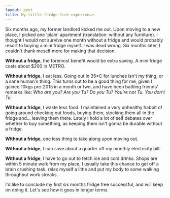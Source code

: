 ```yaml
---
layout: post
title: My little fridge-free experience.
---
```


Six months ago, my former landlord kicked me out. Upon moving to a new place, I picked one 'plain' apartment (translation: without any furniture). I thought I would not survive one month without a fridge and would probably resort to buying a mini fridge myself. I was dead wrong. Six months later, I couldn't thank meself more for making that decision.

**Without a fridge**, the foremost benefit would be extra saving. A mini fridge costs about $200 in METRO.

**Without a fridge**, I eat less. Going out in 35*C for lunches isn't my thing, or a sane human's thing. This turns out to be a good thing for me, given I gained 10kgs pre-2015 in a month or two, and have been battling friends' remarks like: *Who are you? Are you Tu? Do you Tu? You're not Tu. You don't Tu.*

**Without a fridge**, I waste less food. I maintained a very unhealthy habbit of going around checking out foods, buying them, stocking them all in the fridge and... leaving them there. Lately I hold a lot of self debates over whether to buy something, as keeping them isn't gonna be durable without a fridge.

**Without a fridge**, one less thing to take along upon moving out.

**Without a fridge**, I can save about a quarter off my monthly electricity bill.

**Without a fridge**, I have to go out to fetch ice and cold drinks. Shops are within 5 minute walk from my place, I usually take this chance to get off a brain crushing task, relax myself a little and put my body to some walking throughout work streaks.

I'd like to conclude my first six months fridge free successful, and will keep on doing it. Let's see how it goes in longer terms.